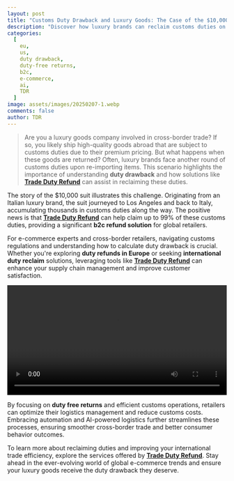 ```yaml
---
layout: post
title: "Customs Duty Drawback and Luxury Goods: The Case of the $10,000 Suit"
description: "Discover how luxury brands can reclaim customs duties on returned goods with this insight into duty drawback and international trade efficiency."
categories:
  [
    eu,
    us,
    duty drawback,
    duty-free returns,
    b2c,
    e-commerce,
    ai,
    TDR
  ]
image: assets/images/20250207-1.webp
comments: false
author: TDR
---
```

>Are you a luxury goods company involved in cross-border trade? If so, you likely ship high-quality goods abroad that are subject to customs duties due to their premium pricing. But what happens when these goods are returned? Often, luxury brands face another round of customs duties upon re-importing items. This scenario highlights the importance of understanding **duty drawback** and how solutions like [**Trade Duty Refund**](https://tradedutyrefund.com?utm_source=Blog&utm_medium=Link&utm_campaign=20250207Article) can assist in reclaiming these duties.

The story of the $10,000 suit illustrates this challenge. Originating from an Italian luxury brand, the suit journeyed to Los Angeles and back to Italy, accumulating thousands in customs duties along the way. The positive news is that [**Trade Duty Refund**](https://tradedutyrefund.com) can help claim up to 99% of these customs duties, providing a significant **b2c refund solution** for global retailers.

For e-commerce experts and cross-border retailers, navigating customs regulations and understanding how to calculate duty drawback is crucial. Whether you're exploring **duty refunds in Europe** or seeking **international duty reclaim** solutions, leveraging tools like [**Trade Duty Refund**](https://tradedutyrefund.com?utm_source=Blog&utm_medium=Link&utm_campaign=20250207Article) can enhance your supply chain management and improve customer satisfaction.

<video src="/assets/images/20250207-video.mp4" width="100%" controls preload loop autoplay></video>

By focusing on **duty free returns** and efficient customs operations, retailers can optimize their logistics management and reduce customs costs. Embracing automation and AI-powered logistics further streamlines these processes, ensuring smoother cross-border trade and better consumer behavior outcomes.

To learn more about reclaiming duties and improving your international trade efficiency, explore the services offered by [**Trade Duty Refund**](https://tradedutyrefund.com?utm_source=Blog&utm_medium=Link&utm_campaign=20250207Article). Stay ahead in the ever-evolving world of global e-commerce trends and ensure your luxury goods receive the duty drawback they deserve.


